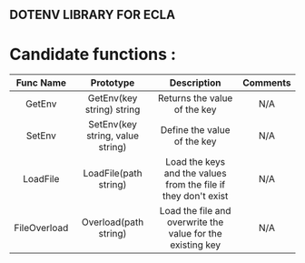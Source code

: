 ## DOTENV LIBRARY FOR ECLA

# Candidate functions : 

|  Func Name   |            Prototype             |                          Description                           | Comments |
|:------------:|:--------------------------------:|:--------------------------------------------------------------:|:--------:|
|    GetEnv    |    GetEnv(key string) string     |                  Returns the value of the key                  |   N/A    |
|    SetEnv    | SetEnv(key string, value string) |                  Define the value of the key                   |   N/A    |
|   LoadFile   |      LoadFile(path string)       | Load the keys and the values from the file if they don't exist |   N/A    |
| FileOverload |      Overload(path string)       |   Load the file and overwrite the value for the existing key   |   N/A    |


